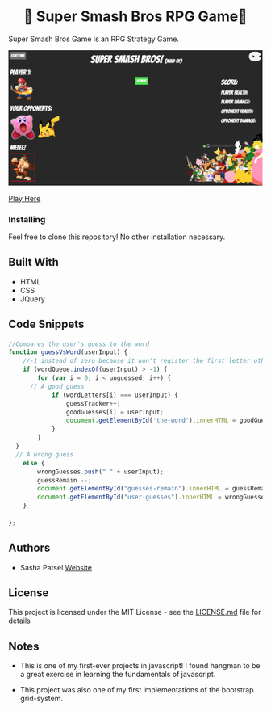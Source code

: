 <h1 align="center">👾 Super Smash Bros RPG Game👾</h1>

Super Smash Bros Game is an RPG Strategy Game.

<img src="assets/images/demo.png">

[Play Here](https://sashapatsel.github.io/super-smash-rpg/)

### Installing

Feel free to clone this repository! No other installation necessary.


## Built With

* HTML 
* CSS
* JQuery


## Code Snippets
```javascript
//Compares the user's guess to the word
function guessVsWord(userInput) {
	//-1 instead of zero because it won't register the first letter otherwise
	if (wordQueue.indexOf(userInput) > -1) {
		for (var i = 0; i < unguessed; i++) {
      // A good guess
			if (wordLetters[i] === userInput) {
				guessTracker++;
				goodGuesses[i] = userInput;
				document.getElementById('the-word').innerHTML = goodGuesses.join(" ");
			}	
		}
  }
  // A wrong guess
	else {
		wrongGuesses.push(" " + userInput);
		guessRemain --;
		document.getElementById("guesses-remain").innerHTML = guessRemain;
		document.getElementById("user-guesses").innerHTML = wrongGuesses;
	}
					
};

```

## Authors

* Sasha Patsel [Website](https://sashapatsel.github.io/portfolio-sp/)


## License

This project is licensed under the MIT License - see the [LICENSE.md](LICENSE.md) file for details

## Notes
- This is one of my first-ever projects in javascript! I found hangman to be a great exercise in learning the fundamentals of javascript.

- This project was also one of my first implementations of the bootstrap grid-system.